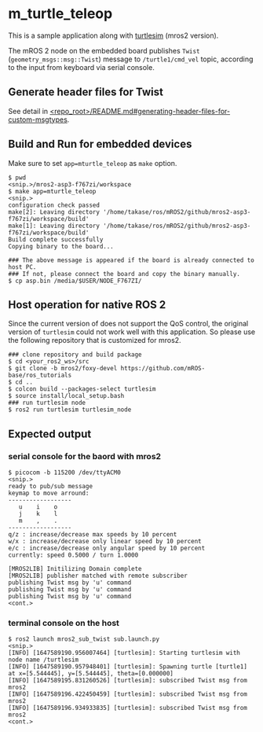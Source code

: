 # m_turtle_teleop

This is a sample application along with [turtlesim](https://github.com/mROS-base/ros_tutorials/tree/mros2/foxy-devel/turtlesim) (mros2 version).

The mROS 2 node on the embedded board publishes `Twist` (`geometry_msgs::msg::Twist`) message to `/turtle1/cmd_vel` topic, according to the input from keyboard via serial console.

## Generate header files for Twist

See detail in [<repo_root>/README.md#generating-header-files-for-custom-msgtypes](../README.md#generating-header-files-for-custom-msgtypes).

## Build and Run for embedded devices

Make sure to set `app=mturtle_teleop` as `make` option.

```
$ pwd
<snip.>/mros2-asp3-f767zi/workspace
$ make app=mturtle_teleop
<snip.>
configuration check passed
make[2]: Leaving directory '/home/takase/ros/mROS2/github/mros2-asp3-f767zi/workspace/build'
make[1]: Leaving directory '/home/takase/ros/mROS2/github/mros2-asp3-f767zi/workspace/build'
Build complete successfully
Copying binary to the board...

### The above message is appeared if the board is already connected to host PC.
### If not, please connect the board and copy the binary manually.
$ cp asp.bin /media/$USER/NODE_F767ZI/
```

## Host operation for native ROS 2

Since the current version of does not support the QoS control, the original version of `turtlesim` could not work well with this application. So please use the following repository that is customized for mros2.

```
### clone repository and build package
$ cd <your_ros2_ws>/src
$ git clone -b mros2/foxy-devel https://github.com/mROS-base/ros_tutorials
$ cd ..
$ colcon build --packages-select turtlesim
$ source install/local_setup.bash
### run turtlesim node
$ ros2 run turtlesim turtlesim_node
```

## Expected output

### serial console for the baord with mros2

```
$ picocom -b 115200 /dev/ttyACM0
<snip.>
ready to pub/sub message
keymap to move arround:
------------------
   u    i    o
   j    k    l
   m    ,    .
------------------
q/z : increase/decrease max speeds by 10 percent
w/x : increase/decrease only linear speed by 10 percent
e/c : increase/decrease only angular speed by 10 percent
currently: speed 0.5000 / turn 1.0000

[MROS2LIB] Initilizing Domain complete
[MROS2LIB] publisher matched with remote subscriber
publishing Twist msg by 'u' command
publishing Twist msg by 'u' command
publishing Twist msg by 'u' command
<cont.>
```

### terminal console on the host

```
$ ros2 launch mros2_sub_twist sub.launch.py
<snip.>
[INFO] [1647589190.956007464] [turtlesim]: Starting turtlesim with node name /turtlesim
[INFO] [1647589190.957948401] [turtlesim]: Spawning turtle [turtle1] at x=[5.544445], y=[5.544445], theta=[0.000000]
[INFO] [1647589195.831260526] [turtlesim]: subscribed Twist msg from mros2
[INFO] [1647589196.422450459] [turtlesim]: subscribed Twist msg from mros2
[INFO] [1647589196.934933835] [turtlesim]: subscribed Twist msg from mros2
<cont.>
```
